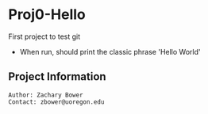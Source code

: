 # Proj0-Hello

First project to test git

- When run, should print the classic phrase 'Hello World'

## Project Information
	Author: Zachary Bower 
	Contact: zbower@uoregon.edu
